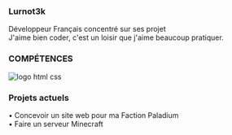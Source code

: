 ### **Lurnot3k**

Développeur Français concentré sur ses projet<br />
J'aime bien coder, c'est un loisir que j'aime beaucoup pratiquer.

### **COMPÉTENCES**

![logo html css](https://api1.iloveimg.com/v1/download/9t0s7q77l4fsh7mzkt4v39m54lsww781rn3btjqdnrjfh0f3z40kn2vlzAz7gjmk7wfllmdfAb54r4A98w2wfvdm47ddr0vvdls1303Abt8ptc7zn9v7kcng8b11ggd9ht9x311glpc2s2fmq5nk1m9f4l8p81mk387shgyx01ldhj8ydq21)

### **Projets actuels**

• Concevoir un site web pour ma Faction Paladium
<br />• Faire un serveur Minecraft 
